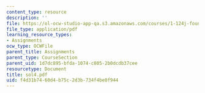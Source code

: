 ```yaml
---
content_type: resource
description: ''
file: https://ol-ocw-studio-app-qa.s3.amazonaws.com/courses/1-124j-foundations-of-software-engineering-fall-2000/f4d31b7460d4b75c2d3b734f4be0f944_sol4.pdf
file_type: application/pdf
learning_resource_types:
- Assignments
ocw_type: OCWFile
parent_title: Assignments
parent_type: CourseSection
parent_uid: 1d7dc895-bfda-1074-c805-2b0dcdb37cee
resourcetype: Document
title: sol4.pdf
uid: f4d31b74-60d4-b75c-2d3b-734f4be0f944
---
```

